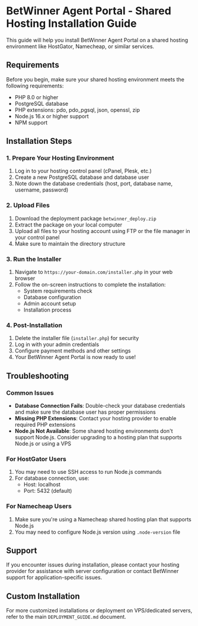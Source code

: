 # BetWinner Agent Portal - Shared Hosting Installation Guide

This guide will help you install BetWinner Agent Portal on a shared hosting environment like HostGator, Namecheap, or similar services.

## Requirements

Before you begin, make sure your shared hosting environment meets the following requirements:

- PHP 8.0 or higher
- PostgreSQL database
- PHP extensions: pdo, pdo_pgsql, json, openssl, zip
- Node.js 16.x or higher support
- NPM support

## Installation Steps

### 1. Prepare Your Hosting Environment

1. Log in to your hosting control panel (cPanel, Plesk, etc.)
2. Create a new PostgreSQL database and database user
3. Note down the database credentials (host, port, database name, username, password)

### 2. Upload Files

1. Download the deployment package `betwinner_deploy.zip`
2. Extract the package on your local computer
3. Upload all files to your hosting account using FTP or the file manager in your control panel
4. Make sure to maintain the directory structure

### 3. Run the Installer

1. Navigate to `https://your-domain.com/installer.php` in your web browser
2. Follow the on-screen instructions to complete the installation:
   - System requirements check
   - Database configuration
   - Admin account setup
   - Installation process

### 4. Post-Installation

1. Delete the installer file (`installer.php`) for security
2. Log in with your admin credentials
3. Configure payment methods and other settings
4. Your BetWinner Agent Portal is now ready to use!

## Troubleshooting

### Common Issues

- **Database Connection Fails**: Double-check your database credentials and make sure the database user has proper permissions
- **Missing PHP Extensions**: Contact your hosting provider to enable required PHP extensions
- **Node.js Not Available**: Some shared hosting environments don't support Node.js. Consider upgrading to a hosting plan that supports Node.js or using a VPS

### For HostGator Users

1. You may need to use SSH access to run Node.js commands
2. For database connection, use:
   - Host: localhost
   - Port: 5432 (default)

### For Namecheap Users

1. Make sure you're using a Namecheap shared hosting plan that supports Node.js
2. You may need to configure Node.js version using `.node-version` file

## Support

If you encounter issues during installation, please contact your hosting provider for assistance with server configuration or contact BetWinner support for application-specific issues.

## Custom Installation

For more customized installations or deployment on VPS/dedicated servers, refer to the main `DEPLOYMENT_GUIDE.md` document.
